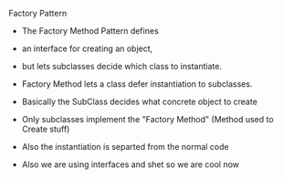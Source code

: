 ﻿Factory Pattern

- The Factory Method Pattern defines 
- an interface for creating an object, 
- but lets subclasses decide which class to instantiate. 
- Factory Method lets a class defer instantiation to subclasses.


- Basically the SubClass decides what concrete object to create
- Only subclasses implement the "Factory Method" (Method used to Create stuff)
- Also the instantiation is separted from the normal code
- Also we are using interfaces and shet so we are cool now
